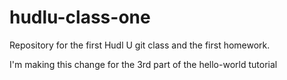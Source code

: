 # hudlu-class-one
Repository for the first Hudl U git class and the first homework.

I'm making this change for the 3rd part of the hello-world tutorial
